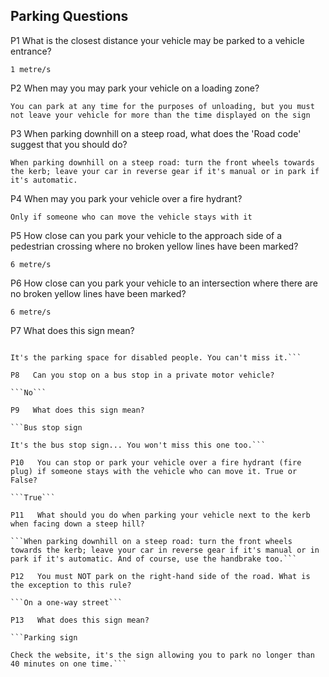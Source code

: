 ## Parking Questions

P1   What is the closest distance your vehicle may be parked to a vehicle entrance?

```1 metre/s```

P2   When may you may park your vehicle on a loading zone?

```You can park at any time for the purposes of unloading, but you must not leave your vehicle for more than the time displayed on the sign```

P3   When parking downhill on a steep road, what does the 'Road code' suggest that you should do?

```When parking downhill on a steep road: turn the front wheels towards the kerb; leave your car in reverse gear if it's manual or in park if it's automatic.```

P4   When may you park your vehicle over a fire hydrant?

```Only if someone who can move the vehicle stays with it```

P5   How close can you park your vehicle to the approach side of a pedestrian crossing where no broken yellow lines have been marked?

```6 metre/s```

P6   How close can you park your vehicle to an intersection where there are no broken yellow lines have been marked?

```6 metre/s```

P7   What does this sign mean?

```Picture of road markings and sign...

It's the parking space for disabled people. You can't miss it.```

P8   Can you stop on a bus stop in a private motor vehicle?

```No```

P9   What does this sign mean?

```Bus stop sign

It's the bus stop sign... You won't miss this one too.```

P10   You can stop or park your vehicle over a fire hydrant (fire plug) if someone stays with the vehicle who can move it. True or False?

```True```

P11   What should you do when parking your vehicle next to the kerb when facing down a steep hill?

```When parking downhill on a steep road: turn the front wheels towards the kerb; leave your car in reverse gear if it's manual or in park if it's automatic. And of course, use the handbrake too.```

P12   You must NOT park on the right-hand side of the road. What is the exception to this rule?

```On a one-way street```

P13   What does this sign mean?

```Parking sign

Check the website, it's the sign allowing you to park no longer than 40 minutes on one time.```
